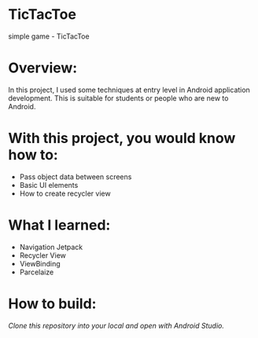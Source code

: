 # TicTacToe
simple game - TicTacToe

# **Overview:**
In this project, I used some techniques at entry level in Android application development. This is suitable for students or people who are new to Android.

# With this project, you would know how to:

* Pass object data between screens
* Basic UI elements
* How to create recycler view

# What I learned: 
* Navigation Jetpack
* Recycler View
* ViewBinding
* Parcelaize

# How to build:
*Clone this repository into your local and open with Android Studio.*
